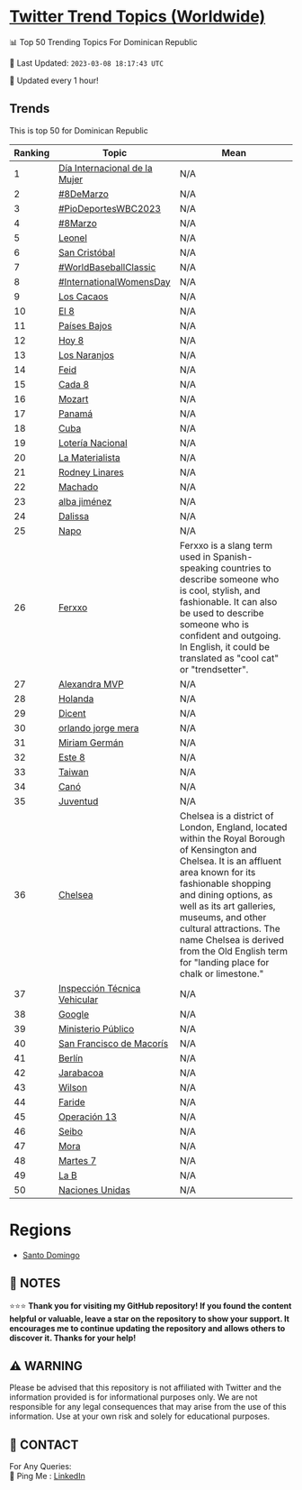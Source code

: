 [Twitter Trend Topics (Worldwide)](https://github.com/ErcinDedeoglu/Twitter-Trend-Topics)
==========


📊 Top 50 Trending Topics For Dominican Republic

📆 Last Updated: `2023-03-08 18:17:43 UTC`

🔧 Updated every 1 hour!


## Trends

This is top 50 for Dominican Republic

| Ranking | Topic | Mean |
| ------- | ------------ | ------------ |
| 1 | [Día Internacional de la Mujer](http://twitter.com/search?q=D%c3%ada+Internacional+de+la+Mujer) | N/A |
| 2 | [#8DeMarzo](http://twitter.com/search?q=%238DeMarzo) | N/A |
| 3 | [#PioDeportesWBC2023](http://twitter.com/search?q=%23PioDeportesWBC2023) | N/A |
| 4 | [#8Marzo](http://twitter.com/search?q=%238Marzo) | N/A |
| 5 | [Leonel](http://twitter.com/search?q=Leonel) | N/A |
| 6 | [San Cristóbal](http://twitter.com/search?q=San+Crist%c3%b3bal) | N/A |
| 7 | [#WorldBaseballClassic](http://twitter.com/search?q=%23WorldBaseballClassic) | N/A |
| 8 | [#InternationalWomensDay](http://twitter.com/search?q=%23InternationalWomensDay) | N/A |
| 9 | [Los Cacaos](http://twitter.com/search?q=Los+Cacaos) | N/A |
| 10 | [El 8](http://twitter.com/search?q=El+8) | N/A |
| 11 | [Países Bajos](http://twitter.com/search?q=Pa%c3%adses+Bajos) | N/A |
| 12 | [Hoy 8](http://twitter.com/search?q=Hoy+8) | N/A |
| 13 | [Los Naranjos](http://twitter.com/search?q=Los+Naranjos) | N/A |
| 14 | [Feid](http://twitter.com/search?q=Feid) | N/A |
| 15 | [Cada 8](http://twitter.com/search?q=Cada+8) | N/A |
| 16 | [Mozart](http://twitter.com/search?q=Mozart) | N/A |
| 17 | [Panamá](http://twitter.com/search?q=Panam%c3%a1) | N/A |
| 18 | [Cuba](http://twitter.com/search?q=Cuba) | N/A |
| 19 | [Lotería Nacional](http://twitter.com/search?q=Loter%c3%ada+Nacional) | N/A |
| 20 | [La Materialista](http://twitter.com/search?q=La+Materialista) | N/A |
| 21 | [Rodney Linares](http://twitter.com/search?q=Rodney+Linares) | N/A |
| 22 | [Machado](http://twitter.com/search?q=Machado) | N/A |
| 23 | [alba jiménez](http://twitter.com/search?q=alba+jim%c3%a9nez) | N/A |
| 24 | [Dalissa](http://twitter.com/search?q=Dalissa) | N/A |
| 25 | [Napo](http://twitter.com/search?q=Napo) | N/A |
| 26 | [Ferxxo](http://twitter.com/search?q=Ferxxo) | Ferxxo is a slang term used in Spanish-speaking countries to describe someone who is cool, stylish, and fashionable. It can also be used to describe someone who is confident and outgoing. In English, it could be translated as "cool cat" or "trendsetter". |
| 27 | [Alexandra MVP](http://twitter.com/search?q=Alexandra+MVP) | N/A |
| 28 | [Holanda](http://twitter.com/search?q=Holanda) | N/A |
| 29 | [Dicent](http://twitter.com/search?q=Dicent) | N/A |
| 30 | [orlando jorge mera](http://twitter.com/search?q=orlando+jorge+mera) | N/A |
| 31 | [Miriam Germán](http://twitter.com/search?q=Miriam+Germ%c3%a1n) | N/A |
| 32 | [Este 8](http://twitter.com/search?q=Este+8) | N/A |
| 33 | [Taiwan](http://twitter.com/search?q=Taiwan) | N/A |
| 34 | [Canó](http://twitter.com/search?q=Can%c3%b3) | N/A |
| 35 | [Juventud](http://twitter.com/search?q=Juventud) | N/A |
| 36 | [Chelsea](http://twitter.com/search?q=Chelsea) | Chelsea is a district of London, England, located within the Royal Borough of Kensington and Chelsea. It is an affluent area known for its fashionable shopping and dining options, as well as its art galleries, museums, and other cultural attractions. The name Chelsea is derived from the Old English term for "landing place for chalk or limestone." |
| 37 | [Inspección Técnica Vehicular](http://twitter.com/search?q=Inspecci%c3%b3n+T%c3%a9cnica+Vehicular) | N/A |
| 38 | [Google](http://twitter.com/search?q=Google) | N/A |
| 39 | [Ministerio Público](http://twitter.com/search?q=Ministerio+P%c3%bablico) | N/A |
| 40 | [San Francisco de Macorís](http://twitter.com/search?q=San+Francisco+de+Macor%c3%ads) | N/A |
| 41 | [Berlín](http://twitter.com/search?q=Berl%c3%adn) | N/A |
| 42 | [Jarabacoa](http://twitter.com/search?q=Jarabacoa) | N/A |
| 43 | [Wilson](http://twitter.com/search?q=Wilson) | N/A |
| 44 | [Faride](http://twitter.com/search?q=Faride) | N/A |
| 45 | [Operación 13](http://twitter.com/search?q=Operaci%c3%b3n+13) | N/A |
| 46 | [Seibo](http://twitter.com/search?q=Seibo) | N/A |
| 47 | [Mora](http://twitter.com/search?q=Mora) | N/A |
| 48 | [Martes 7](http://twitter.com/search?q=Martes+7) | N/A |
| 49 | [La B](http://twitter.com/search?q=La+B) | N/A |
| 50 | [Naciones Unidas](http://twitter.com/search?q=Naciones+Unidas) | N/A |



# Regions

* [Santo Domingo](</Dominican Republic/Santo Domingo.md>)



## 📝 NOTES

⭐⭐⭐ **Thank you for visiting my GitHub repository! If you found the content helpful or valuable, leave a star on the repository to show your support. It encourages me to continue updating the repository and allows others to discover it. Thanks for your help!**


## ⚠️ WARNING

Please be advised that this repository is not affiliated with Twitter and the information provided is for informational purposes only. We are not responsible for any legal consequences that may arise from the use of this information. Use at your own risk and solely for educational purposes.


## 📨 CONTACT

 For Any Queries:  
            🏓 Ping Me : [LinkedIn](https://www.linkedin.com/in/ercindedeoglu/)
